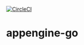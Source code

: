 [![CircleCI](https://circleci.com/gh/shihanng/appengine-go/tree/master.svg?style=svg&circle-token=fe6d23ae8712e43e2d346bfeaa44b84d6a00b8cf)](https://circleci.com/gh/shihanng/appengine-go/tree/master)

# appengine-go
